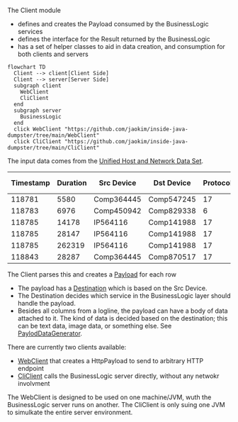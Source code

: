 The Client module 
* defines and creates the Payload consumed by the BusinessLogic services
* defines the interface for the Result returned by the BusinessLogic
* has a set of helper classes to aid in data creation, and consumption for both clients and servers

```mermaid
flowchart TD
  Client --> client[Client Side]
  Client --> server[Server Side]
  subgraph client
    WebClient
    CliClient
  end
  subgraph server
    BusinessLogic 
  end
  click WebClient "https://github.com/jaokim/inside-java-dumpster/tree/main/WebClient"
  click CliClient "https://github.com/jaokim/inside-java-dumpster/tree/main/CliClient"
```

The input data comes from the [Unified Host and Network Data Set](https://csr.lanl.gov/data/2017/). 

|Timestamp|Duration|Src Device|Dst Device|Protocol|Src Port|Dest Port|Src packets|Dst Packets|Src Bytes|Dst Bytes|
|---|---|---|---|---|---|---|---|---|---|---|
|118781|5580|Comp364445|Comp547245|17|Port05507|Port46272|0|755065|0|1042329018|
|118783|6976|Comp450942|Comp829338|6|Port03137|445|1665|1108|300810|250408|
|118785|14178|IP564116|Comp141988|17|5060|5060|1866|0|1477041|0|
|118785|28147|IP564116|Comp141988|17|5060|5060|3326|0|2656305|0|
|118785|262319|IP564116|Comp141988|17|5060|5060|28257|0|23149303|0|
|118843|28287|Comp364445|Comp870517|17|Port68697|Port28366|5445|6438|457380|592296|

The Client parses this and creates a [Payload](src/main/java/inside/dumpster/client/Payload.java) for each row
* The payload has a [Destination](https://github.com/jaokim/inside-java-dumpster/blob/main/Client/src/main/java/inside/dumpster/client/Payload.java#L37) which is based on the Src Device. 
* The Destination decides which service in the BusinessLogic layer should handle the payload.
* Besides all columns from a logline, the payload can have a body of data attached to it. The kind of data is decided based on the destination; this can be text data, image data, or something else. See [PaylodDataGenerator](src/main/java/inside/dumpster/client/impl/PayloadDataGenerator.java).

There are currently two clients available:
* [WebClient](../WebClient) that creates a HttpPayload to send to arbitrary HTTP endpoint
* [CliClient](../CliClient) calls the BusinessLogic server directly, without any netwokr involvment

The WebClient is designed to be used on one machine/JVM, wuth the BusinessLogic server runs on another.
The CliClient is only suing one JVM to simulkate the entire server environment.


